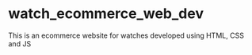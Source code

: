 # watch_ecommerce_web_dev
This is an ecommerce website for watches developed using HTML, CSS and JS
